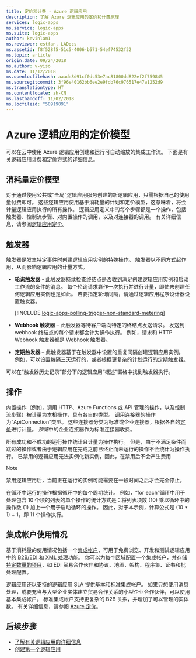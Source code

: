 ```yaml
---
title: 定价和计费 - Azure 逻辑应用
description: 了解 Azure 逻辑应用的定价和计费原理
services: logic-apps
ms.service: logic-apps
ms.suite: logic-apps
author: kevinlam1
ms.reviewer: estfan, LADocs
ms.assetid: f8f528f5-51c5-4006-b571-54ef74532f32
ms.topic: article
origin.date: 09/24/2018
ms.author: v-yiso
ms.date: 11/12/2018
ms.openlocfilehash: aaade8d91cf0dc53e7ac81800dd822ef2f759845
ms.sourcegitcommit: 3f96e40162bb6ee2e9fdb76c976517e47a1252d9
ms.translationtype: HT
ms.contentlocale: zh-CN
ms.lasthandoff: 11/02/2018
ms.locfileid: "50919091"
---
```

# <a name="pricing-model-for-azure-logic-apps"></a>Azure 逻辑应用的定价模型

可以在云中使用 Azure 逻辑应用创建和运行可自动缩放的集成工作流。 下面是有关逻辑应用计费和定价方式的详细信息。 

<a name="consumption-pricing"></a>

## <a name="consumption-pricing-model"></a>消耗量定价模型

对于通过使用公共或“全局”逻辑应用服务创建的新逻辑应用，只需根据自己的使用量付费即可。 这些逻辑应用使用基于消耗量的计划和定价模型，这意味着，将会计量逻辑应用执行的所有操作。 逻辑应用定义中的每个步骤都是一个操作，包括触发器、控制流步骤、对内置操作的调用，以及对连接器的调用。 有关详细信息，请参阅[逻辑应用定价](https://www.azure.cn/pricing/details/logic-apps)。

<a name="triggers"></a>

## <a name="triggers"></a>触发器

触发器是发生特定事件时创建逻辑应用实例的特殊操作。 触发器以不同方式起作用，从而影响逻辑应用的计量方式。

* **轮询触发器** - 此触发器持续检查终结点是否收到满足创建逻辑应用实例和启动工作流的条件的消息。 每个轮询请求算作一次执行并进行计量，即使未创建任何逻辑应用实例也是如此。 若要指定轮询间隔，请通过逻辑应用程序设计器设置触发器。

  [!INCLUDE [logic-apps-polling-trigger-non-standard-metering](../../includes/logic-apps-polling-trigger-non-standard-metering.md)]

* **Webhook 触发器** – 此触发器等待客户端向特定的终结点发送请求。 发送到 webhook 终结点的每个请求都会计为操作执行。 例如，请求和 HTTP Webhook 触发器都是 Webhook 触发器。

* **定期触发器** – 此触发器基于在触发器中设置的重复间隔创建逻辑应用实例。 例如，可以设置每隔三天运行的，或者根据更复杂的计划运行的定期触发器。

可以在“触发器历史记录”部分下的逻辑应用“概述”窗格中找到触发器执行。

## <a name="actions"></a>操作

内置操作（例如，调用 HTTP、Azure Functions 或 API 管理的操作，以及控制流步骤）被计量为本机操作，具有各自的类型。 调用[连接器](https://docs.microsoft.com/connectors)的操作为“ApiConnection”类型。 这些连接器分类为标准或企业连接器，根据各自的[定价][pricing]进行计量。 *预览*中的企业连接器作为标准连接器收费。

所有成功和不成功的运行操作统计且计量为操作执行。 但是，由于不满足条件而跳过的操作或者由于逻辑应用在完成之前已终止而未运行的操作不会统计为操作执行。 已禁用的逻辑应用无法实例化新实例，因此，在禁用后不会产生费用

> [!NOTE]
> 禁用逻辑应用后，当前正在运行的实例可能需要在一段时间之后才会完全停止。

在循环中运行的操作根据循环中的每个周期统计。 例如，“for each”循环中用于处理包含 10 个项的列表的单个操作的统计方式是：将列表项数 (10) 乘以循环中的操作数 (1) 加上一个用于启动循环的操作。 因此，对于本示例，计算公式是 (10 * 1) + 1，即 11 个操作执行。

## <a name="integration-account-usage"></a>集成帐户使用情况

基于消耗量的使用情况包括一个[集成帐户](logic-apps-enterprise-integration-create-integration-account.md)，可用于免费浏览、开发和测试逻辑应用中的 [B2B/EDI](logic-apps-enterprise-integration-b2b.md) 和 [XML 处理](logic-apps-enterprise-integration-xml.md)功能。 你可以为每个区域配置一个集成帐户，并存储[特定数量的项目](../logic-apps/logic-apps-limits-and-config.md)，如 EDI 贸易合作伙伴和协议、地图、架构、程序集、证书和批处理配置。

逻辑应用还以支持的逻辑应用 SLA 提供基本和标准集成帐户。 如果只想使用消息处理，或要充当与大型企业实体建立贸易合作关系的小型企业合作伙伴，可以使用基本集成帐户。 标准集成帐户支持更复杂的 B2B 关系，并增加了可以管理的实体数。 有关详细信息，请参阅 [Azure 定价](https://www.azure.cn/pricing/details/logic-apps)。

## <a name="next-steps"></a>后续步骤

* [了解有关逻辑应用的详细信息][whatis]
* [创建第一个逻辑应用][create]

[pricing]: https://www.azure.cn/pricing/details/logic-apps
[whatis]: logic-apps-overview.md
[create]: quickstart-create-first-logic-app-workflow.md

